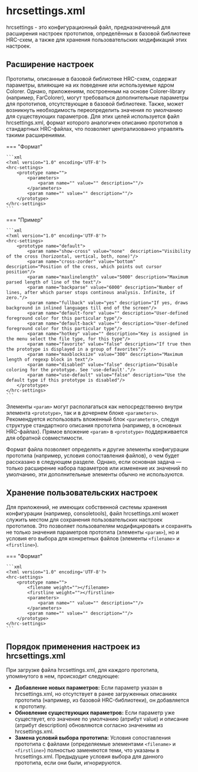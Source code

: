 # hrcsettings.xml

hrcsettings - это конфигурационный файл, предназначенный для расширения настроек прототипов, определённых в базовой библиотеке HRC-схем, а также для хранения пользовательских модификаций этих настроек.

## Расширение настроек

Прототипы, описанные в базовой библиотеке HRC-схем, содержат параметры, влияющие на их поведение или используемые ядром Colorer. Однако, приложениям, построенным на основе Colorer-library (например, FarColorer), могут требоваться дополнительные параметры для прототипов, отсутствующие в базовой библиотеке. Также, может возникнуть необходимость переопределить значения по умолчанию для существующих параметров.
Для этих целей используется файл hrcsettings.xml, формат которого аналогичен описанию прототипов в стандартных HRC-файлах, что позволяет централизованно управлять такими расширениями.

=== "Формат"

    ```xml
    <?xml version="1.0" encoding='UTF-8'?>
    <hrc-settings>
        <prototype name="">
            <parameters>
                <param name="" value="" description=""/>
            </parameters>
            <param name="" value="" description=""/>
        </prototype>
    </hrc-settings>
    ```

=== "Пример"

    ```xml
    <?xml version="1.0" encoding='UTF-8'?>
    <hrc-settings>
        <prototype name="default">
            <param name="show-cross" value="none"  description="Visibility of the cross (horizontal, vertical, both, none)"/>
            <param name="cross-zorder" value="bottom" description="Position of the cross, which points out cursor position"/>
            <param name="maxlinelength" value="5000" description="Maximum parsed length of line of the text"/>
            <param name="backparse" value="6000" description="Number of lines, after which parser stops continous analysis. Infinite, if zero."/>
            <param name="fullback" value="yes" description="If yes, draws background in inlined languages till end of the screen"/>
            <param name="default-fore" value="" description="User-defined foreground color for this particular type"/>
            <param name="default-back" value="" description="User-defined foreground color for this particular type"/>
            <param name="hotkey" value="" description="Key is assigned in the menu select the file type, for this type"/>
            <param name="favorite" value="false" description="If true then the prototype is displayed in a group of favorites"/>
            <param name="maxblocksize" value="300" description="Maximum length of regexp block in text"/>
            <param name="disabled" value="false" description="Disable coloring for the prototype. See 'use-default'."/>
            <param name="use-default" value="false" description="Use the default type if this prototype is disabled"/>
        </prototype>
    </hrc-settings>
    ```

Элементы `<param>` могут располагаться как непосредственно внутри элемента `<prototype>`, так и в дочернем блоке `<parameters>`. Рекомендуется использовать вложенный блок `<parameters>`, следуя структуре стандартного описания прототипа (например, в основных HRC-файлах). Прямое вложение `<param>` в `<prototype>` поддерживается для обратной совместимости.

Формат файла позволяет определять и другие элементы конфигурации прототипа (например, условия сопоставления файлов), о чем будет рассказано в следующем разделе. Однако, если основная задача — только расширение набора параметров или изменение их значений по умолчанию, эти дополнительные элементы обычно не используются.

## Хранение пользовательских настроек

Для приложений, не имеющих собственной системы хранения конфигурации (например, consoletools), файл hrcsettings.xml может служить местом для сохранения пользовательских настроек прототипов. Это позволяет пользователям модифицировать и сохранять не только значения параметров прототипа (элементы `<param>`), но и условия его выбора для конкретных файлов (элементы `<filename>` и `<firstline>`).

=== "Формат"

    ```xml
    <?xml version="1.0" encoding='UTF-8'?>
    <hrc-settings>
        <prototype name="">
            <filename weight=""></filename>
            <firstline weight=""></firstline>
            <parameters>
                <param name="" value="" description=""/>
            </parameters>
            <param name="" value="" description=""/>
        </prototype>
    </hrc-settings>
    ```


## Порядок применения настроек из hrcsettings.xml

При загрузке файла hrcsettings.xml, для каждого прототипа, упомянутого в нем, происходит следующее:

- **Добавление новых параметров:** Если параметр указан в hrcsettings.xml, но отсутствует в ранее загруженных описаниях прототипа (например, из базовой HRC-библиотеки), он добавляется к прототипу.
- **Обновление существующих параметров:** Если параметр уже существует, его значение по умолчанию (атрибут value) и описание (атрибут description) обновляются согласно значениям из hrcsettings.xml.
- **Замена условий выбора прототипа:** Условия сопоставления прототипа с файлами (определяемые элементами `<filename>` и `<firstline>`) полностью заменяются теми, что указаны в hrcsettings.xml. Предыдущие условия выбора для данного прототипа, если они были, игнорируются.

